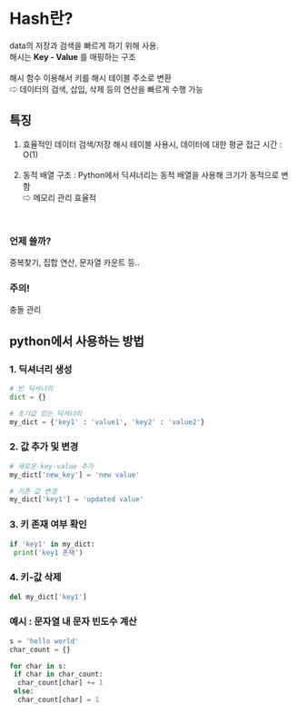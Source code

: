# Hash란?
data의 저장과 검색을 빠르게 하기 위해 사용. <br>
해시는 **Key - Value** 를 매핑하는 구조 <br>
<br>
해시 함수 이용해서 키를 해시 테이블 주소로 변환 <br>
 ⇨ 데이터의 검색, 삽입, 삭제 등의 연산을 빠르게 수행 가능


## 특징
1) 효율적인 데이터 검색/저장 
해시 테이블 사용시, 데이터에 대한 평균 접근 시간 : O(1)
<br><br>
2) 동적 배열 구조 : Python에서 딕셔너리는 동적 배열을 사용해 크기가 동적으로 변함   <br>
 ⇨ 메모리 관리 효율적

<br>

### 언제 쓸까?
중복찾기, 집합 연산, 문자열 카운트 등.. 


### 주의! 
충돌 관리 

## python에서 사용하는 방법
### 1. 딕셔너리 생성
``` python
# 빈 딕셔너리
dict = {}

# 초기값 있는 딕셔너리
my_dict = {'key1' : 'value1', 'key2' : 'value2'}
```

### 2. 값 추가 및 변경
```python
# 새로운 key-value 추가
my_dict['new_key'] = 'new value'

# 기존 값 변경
my_dict['key1'] = 'updated value'
```

### 3. 키 존재 여부 확인
```python
if 'key1' in my_dict:
 print('key1 존재')
```

### 4. 키-값 삭제
```python
del my_dict['key1']
```

### 예시 : 문자열 내 문자 빈도수 계산
``` python
s = 'hello world'
char_count = {}

for char in s:
 if char in char_count:
  char_count[char] += 1
 else:
  char_count[char] = 1
```
